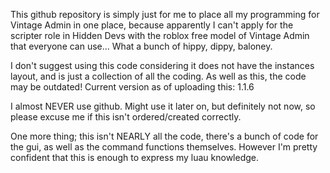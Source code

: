 This github repository is simply just for me to place all my programming for Vintage Admin in one place, because apparently I can't apply for the scripter role in Hidden Devs with the roblox free model of Vintage Admin that everyone can use...
What a bunch of hippy, dippy, baloney.

I don't suggest using this code considering it does not have the instances layout, and is just a collection of all the coding.
As well as this, the code may be outdated! Current version as of uploading this: 1.1.6

I almost NEVER use github. Might use it later on, but definitely not now, so please excuse me if this isn't ordered/created correctly.

One more thing; this isn't NEARLY all the code, there's a bunch of code for the gui, as well as the command functions themselves. However I'm pretty confident that this is enough to express my luau knowledge.
